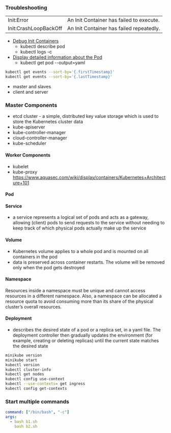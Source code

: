 <!-- brew install kubernetes-cli
brew cask install minikube
By default, Minikube uses a virtual machine manager. If you do not need VirtualBox, install hyperkit, which provides a minimal virtual machine manager.

brew install hyperkit
To install Helm with Homebrew, run this command in a terminal window:

brew install kubernetes-helm
To install Skaffold with Homebrew, run this command in a terminal window:

brew install skaffold


-->

### Troubleshooting
|                       |                                          |
| --------------------- | ---------------------------------------- |
| Init:Error            | An Init Container has failed to execute. |
| Init:CrashLoopBackOff | An Init Container has failed repeatedly. |


- [Debug Init Containers](https://kubernetes.io/docs/tasks/debug-application-cluster/debug-init-containers/)
  - kubectl describe pod <pod-name>
  - kubectl logs <pod-name> -c <init-container-2>
- [Display detailed information about the Pod](https://kubernetes.io/docs/tasks/debug-application-cluster/determine-reason-pod-failure/)
  - kubectl get pod --output=yaml
```bash
kubectl get events --sort-by='{.firstTimestamp}'
kubectl get events --sort-by='{.lastTimestamp}'
```

- master and slaves
- client and server
### Master Components
- etcd cluster - a simple, distributed key value storage which is used to store the Kubernetes cluster data
- kube-apiserver
- kube-controller-manager
- cloud-controller-manager
- kube-scheduler

#### Worker Components
- kubelet
- kube-proxy
https://www.aquasec.com/wiki/display/containers/Kubernetes+Architecture+101
#### Pod
#### Service
- a service represents a logical set of pods and acts as a gateway, allowing (client) pods to send requests to the service without needing to keep track of which physical pods actually make up the service
#### Volume
- Kubernetes volume applies to a whole pod and is mounted on all containers in the pod
- data is preserved across container restarts. The volume will be removed only when the pod gets destroyed

#### Namespace
Resources inside a namespace must be unique and cannot access resources in a different namespace. Also, a namespace can be allocated a resource quota to avoid consuming more than its share of the physical cluster’s overall resources.

#### Deployment
- describes the desired state of a pod or a replica set, in a yaml file. The deployment controller then gradually updates the environment (for example, creating or deleting replicas) until the current state matches the desired state

```bash
minikube version
minikube start
kubectl version
kubectl cluster-info
kubectl get nodes
kubectl config use-context
kubectl --use-contexts= get ingress
kubectl config get-contexts
```


### Start multiple commands
```yaml
command: ["/bin/bash", "-c"]
args:
  - bash b1.sh
    bash b2.sh
```
